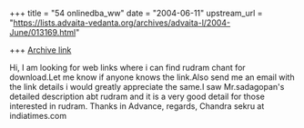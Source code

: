 +++
title = "54 onlinedba_ww"
date = "2004-06-11"
upstream_url = "https://lists.advaita-vedanta.org/archives/advaita-l/2004-June/013169.html"

+++
[Archive link](https://lists.advaita-vedanta.org/archives/advaita-l/2004-June/013169.html)

Hi,
I am looking for web links where i can find rudram chant for download.Let me know if anyone knows the link.Also send me an email with the link details i would greatly appreciate the same.I saw Mr.sadagopan's detailed description abt rudram and it is a very good detail for those interested in rudram.
Thanks in Advance,
regards,
Chandra
sekru at indiatimes.com


